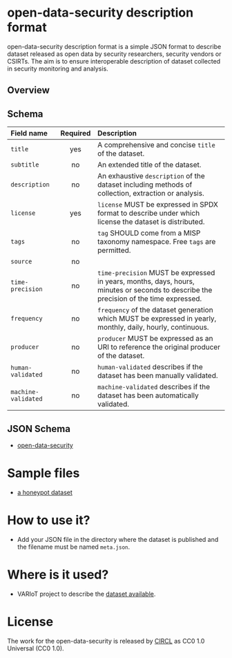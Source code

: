 # open-data-security description format

open-data-security description format is a simple JSON format to describe dataset released
as open data by security researchers, security vendors or CSIRTs. The aim is to ensure interoperable description of dataset collected in security monitoring and analysis.

## Overview

## Schema

|Field name|Required|Description |
|:----|:--:|:------|
|`title`|yes|A comprehensive and concise `title` of the dataset.|
|`subtitle`|no|An extended title of the dataset.|
|`description`|no|An exhaustive `description` of the dataset including methods of collection, extraction or analysis.|
|`license`|yes|`license` MUST be expressed in SPDX format to describe under which license the dataset is distributed.|
|`tags`|no|`tag` SHOULD come from a MISP taxonomy namespace. Free `tags` are permitted.|
|`source`|no||
|`time-precision`|no|`time-precision` MUST be expressed in years, months, days, hours, minutes or seconds to describe the precision of the time expressed.|
|`frequency`|no|`frequency` of the dataset generation which MUST be expressed in yearly, monthly, daily, hourly, continuous.|
|`producer`|no|`producer` MUST be expressed as an URI to reference the original producer of the dataset.|
|`human-validated`|no|`human-validated` describes if the dataset has been manually validated.|
|`machine-validated`|no|`machine-validated` describes if the dataset has been automatically validated.|

## JSON Schema

* [open-data-security](schema.json)

# Sample files

* [a honeypot dataset](sample/sample.json)

# How to use it?

- Add your JSON file in the directory where the dataset is published and the filename must be named `meta.json`.

# Where is it used?

- VARIoT project to describe the [dataset available](https://cra.circl.lu/opendata/variot/iot-exposed-infected-device-stats/meta/).

# License

The work for the open-data-security is released by [CIRCL](https://www.circl.lu/) as CC0 1.0 Universal (CC0 1.0).

